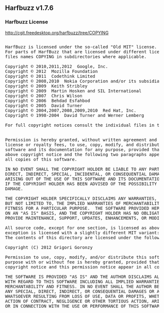 ## Harfbuzz v1.7.6

### Harfbuzz License

http://cgit.freedesktop.org/harfbuzz/tree/COPYING

<pre>

HarfBuzz is licensed under the so-called "Old MIT" license. Details follow.
For parts of HarfBuzz that are licensed under different licenses see individual
files names COPYING in subdirectories where applicable.

Copyright © 2010,2011,2012  Google, Inc.
Copyright © 2012  Mozilla Foundation
Copyright © 2011  Codethink Limited
Copyright © 2008,2010  Nokia Corporation and/or its subsidiary(-ies)
Copyright © 2009  Keith Stribley
Copyright © 2009  Martin Hosken and SIL International
Copyright © 2007  Chris Wilson
Copyright © 2006  Behdad Esfahbod
Copyright © 2005  David Turner
Copyright © 2004,2007,2008,2009,2010  Red Hat, Inc.
Copyright © 1998-2004  David Turner and Werner Lemberg

For full copyright notices consult the individual files in the package.


Permission is hereby granted, without written agreement and without
license or royalty fees, to use, copy, modify, and distribute this
software and its documentation for any purpose, provided that the
above copyright notice and the following two paragraphs appear in
all copies of this software.

IN NO EVENT SHALL THE COPYRIGHT HOLDER BE LIABLE TO ANY PARTY FOR
DIRECT, INDIRECT, SPECIAL, INCIDENTAL, OR CONSEQUENTIAL DAMAGES
ARISING OUT OF THE USE OF THIS SOFTWARE AND ITS DOCUMENTATION, EVEN
IF THE COPYRIGHT HOLDER HAS BEEN ADVISED OF THE POSSIBILITY OF SUCH
DAMAGE.

THE COPYRIGHT HOLDER SPECIFICALLY DISCLAIMS ANY WARRANTIES, INCLUDING,
BUT NOT LIMITED TO, THE IMPLIED WARRANTIES OF MERCHANTABILITY AND
FITNESS FOR A PARTICULAR PURPOSE.  THE SOFTWARE PROVIDED HEREUNDER IS
ON AN "AS IS" BASIS, AND THE COPYRIGHT HOLDER HAS NO OBLIGATION TO
PROVIDE MAINTENANCE, SUPPORT, UPDATES, ENHANCEMENTS, OR MODIFICATIONS.

All source code, except for one section, is licensed as above. The one
exception is licensed with a slightly different MIT variant:
The contents of this directory are licensed under the following terms:

Copyright (C) 2012 Grigori Goronzy <greg@kinoho.net>

Permission to use, copy, modify, and/or distribute this software for any
purpose with or without fee is hereby granted, provided that the above
copyright notice and this permission notice appear in all copies.

THE SOFTWARE IS PROVIDED "AS IS" AND THE AUTHOR DISCLAIMS ALL WARRANTIES
WITH REGARD TO THIS SOFTWARE INCLUDING ALL IMPLIED WARRANTIES OF
MERCHANTABILITY AND FITNESS. IN NO EVENT SHALL THE AUTHOR BE LIABLE FOR
ANY SPECIAL, DIRECT, INDIRECT, OR CONSEQUENTIAL DAMAGES OR ANY DAMAGES
WHATSOEVER RESULTING FROM LOSS OF USE, DATA OR PROFITS, WHETHER IN AN
ACTION OF CONTRACT, NEGLIGENCE OR OTHER TORTIOUS ACTION, ARISING OUT OF
OR IN CONNECTION WITH THE USE OR PERFORMANCE OF THIS SOFTWARE.

</pre>
